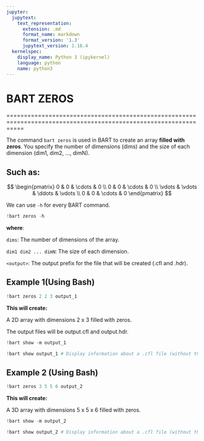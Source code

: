 ```yaml
---
jupyter:
  jupytext:
    text_representation:
      extension: .md
      format_name: markdown
      format_version: '1.3'
      jupytext_version: 1.16.4
  kernelspec:
    display_name: Python 3 (ipykernel)
    language: python
    name: python3
---
```


<!-- #region -->
# BART ZEROS

=================================================================================================================

The command `bart zeros` is used in BART to create an array **filled with zeros**. You specify the number of dimensions (dims) and the size of each dimension (dim1, dim2, ..., dimN). 

## Such as:

$$ 
\begin{pmatrix} 
0 & 0 & \cdots & 0 \\ 
0 & 0 & \cdots & 0 \\ 
\vdots & \vdots & \ddots & \vdots \\ 
0 & 0 & \cdots & 0 
\end{pmatrix}
$$


We can use `-h` for every BART command.
<!-- #endregion -->

```python
!bart zeros -h
```

**where**:

`dims`: The number of dimensions of the array.

`dim1 dim2 ... dimN`: The size of each dimension.

`<output>`: The output prefix for the file that will be created (<output>.cfl and <output>.hdr).


## Example 1(Using Bash)

```python
!bart zeros 2 2 3 output_1
```

**This will create:**

A 2D array with dimensions 2 x 3 filled with zeros.

The output files will be output.cfl and output.hdr.

```python
!bart show -m output_1
```

```python
!bart show output_1 # Display information about a .cfl file (without the .cfl extension)
```

## Example 2 (Using Bash)

```python
!bart zeros 3 5 5 6 output_2
```

**This will create:**

A 3D array with dimensions 5 x 5 x 6 filled with zeros.

```python
!bart show -m output_2
```

```python
!bart show output_2 # Display information about a .cfl file (without the .cfl extension)
```

```python

```
